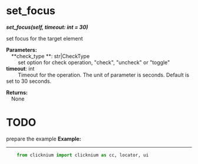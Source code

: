 # set_focus
***set_focus(self, timeout: int = 30)***  

set focus for the target element

**Parameters:**  
    &emsp;**check_type **: str|CheckType   
        &emsp;&emsp; set option for check operation, "check", "uncheck" or "toggle"
    &emsp;**timeout**: int  
        &emsp;&emsp; Timeout for the operation. The unit of parameter is seconds. Default is set to 30 seconds.   

**Returns:**  
    &emsp;None

# TODO 
prepare the example
**Example:**
***
```python
    from clicknium import clicknium as cc, locator, ui

```